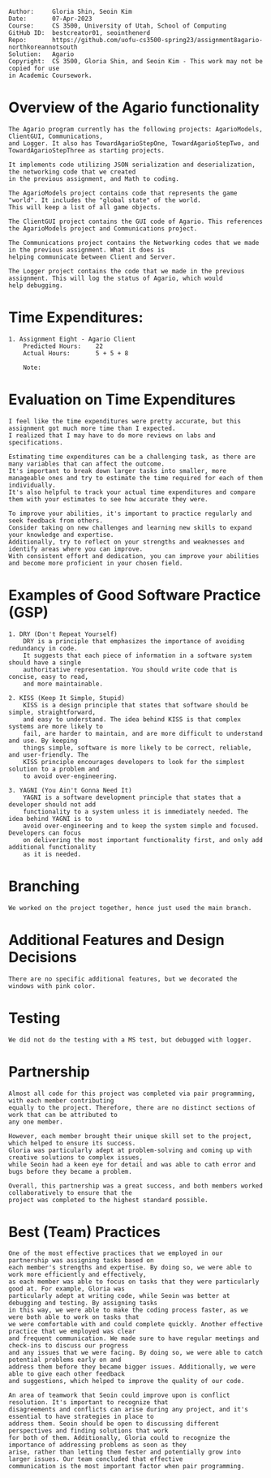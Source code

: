 ```
Author:		Gloria Shin, Seoin Kim
Date:		07-Apr-2023
Course:		CS 3500, University of Utah, School of Computing
GitHub ID:	bestcreator01, seointhenerd
Repo:		https://github.com/uofu-cs3500-spring23/assignment8agario-northkoreannotsouth
Solution:	Agario
Copyright:	CS 3500, Gloria Shin, and Seoin Kim - This work may not be copied for use
in Academic Coursework.
```

# Overview of the Agario functionality

	The Agario program currently has the following projects: AgarioModels, ClientGUI, Communications,
	and Logger. It also has TowardAgarioStepOne, TowardAgarioStepTwo, and TowardAgarioStepThree as starting projects.

	It implements code utilizing JSON serialization and deserialization, the networking code that we created
	in the previous assignment, and Math to coding.  

	The AgarioModels project contains code that represents the game "world". It includes the "global state" of the world.
	This will keep a list of all game objects.

	The ClientGUI project contains the GUI code of Agario. This references the AgarioModels project and Communications project.

	The Communications project contains the Networking codes that we made in the previous assignment. What it does is
	helping communicate between Client and Server.

	The Logger project contains the code that we made in the previous assignment. This will log the status of Agario, which would
	help debugging.

# Time Expenditures:

	1. Assignment Eight - Agario Client
		Predicted Hours:	22
		Actual Hours:		5 + 5 + 8

		Note:

# Evaluation on Time Expenditures

	I feel like the time expenditures were pretty accurate, but this assignment got much more time than I expected.
	I realized that I may have to do more reviews on labs and specifications.

	Estimating time expenditures can be a challenging task, as there are many variables that can affect the outcome. 
	It's important to break down larger tasks into smaller, more manageable ones and try to estimate the time required for each of them individually.
	It's also helpful to track your actual time expenditures and compare them with your estimates to see how accurate they were.

	To improve your abilities, it's important to practice regularly and seek feedback from others. 
	Consider taking on new challenges and learning new skills to expand your knowledge and expertise. 
	Additionally, try to reflect on your strengths and weaknesses and identify areas where you can improve. 
	With consistent effort and dedication, you can improve your abilities and become more proficient in your chosen field.	

# Examples of Good Software Practice (GSP)

	1. DRY (Don't Repeat Yourself)
		DRY is a principle that emphasizes the importance of avoiding redundancy in code.
		It suggests that each piece of information in a software system should have a single
		authoritative representation. You should write code that is concise, easy to read,
		and more maintainable.

	2. KISS (Keep It Simple, Stupid)
		KISS is a design principle that states that software should be simple, straightforward,
		and easy to understand. The idea behind KISS is that complex systems are more likely to
		fail, are harder to maintain, and are more difficult to understand and use. By keeping
		things simple, software is more likely to be correct, reliable, and user-friendly. The
		KISS principle encourages developers to look for the simplest solution to a problem and
		to avoid over-engineering.
		
	3. YAGNI (You Ain't Gonna Need It)
		YAGNI is a software development principle that states that a developer should not add
		functionality to a system unless it is immediately needed. The idea behind YAGNI is to 
		avoid over-engineering and to keep the system simple and focused. Developers can focus
		on delivering the most important functionality first, and only add additional functionality
		as it is needed.

# Branching

	We worked on the project together, hence just used the main branch.

# Additional Features and Design Decisions
	
	There are no specific additional features, but we decorated the windows with pink color.

# Testing
	
	We did not do the testing with a MS test, but debugged with logger.

# Partnership

	Almost all code for this project was completed via pair programming, with each member contributing
	equally to the project. Therefore, there are no distinct sections of work that can be attributed to 
	any one member.

	However, each member brought their unique skill set to the project, which helped to ensure its success.
	Gloria was particularly adept at problem-solving and coming up with creative solutions to complex issues,
	while Seoin had a keen eye for detail and was able to cath error and bugs before they became a problem.

	Overall, this partnership was a great success, and both members worked collaboratively to ensure that the 
	project was completed to the highest standard possible.

# Best (Team) Practices

	One of the most effective practices that we employed in our partnership was assigning tasks based on
	each member's strengths and expertise. By doing so, we were able to work more efficiently and effectively,
	as each member was able to focus on tasks that they were particularly good at. For example, Gloria was 
	particularly adept at writing code, while Seoin was better at debugging and testing. By assigning tasks 
	in this way, we were able to make the coding process faster, as we were both able to work on tasks that 
	we were comfortable with and could complete quickly. Another effective practice that we employed was clear 
	and frequent communication. We made sure to have regular meetings and check-ins to discuss our progress 
	and any issues that we were facing. By doing so, we were able to catch potential problems early on and 
	address them before they became bigger issues. Additionally, we were able to give each other feedback 
	and suggestions, which helped to improve the quality of our code.

	An area of teamwork that Seoin could improve upon is conflict resolution. It's important to recognize that
	disagreements and conflicts can arise during any project, and it's essential to have strategies in place to
	address them. Seoin should be open to discussing different perspectives and finding solutions that work
	for both of them. Additionally, Gloria could to recognize the importance of addressing problems as soon as they 
	arise, rather than letting them fester and potentially grow into larger issues. Our team concluded that effective 
	communication is the most important factor when pair programming.